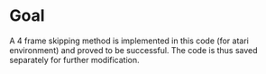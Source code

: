 # Goal
A 4 frame skipping method is implemented in this code (for atari environment) and proved to be successful. The code is thus saved separately for further modification.
